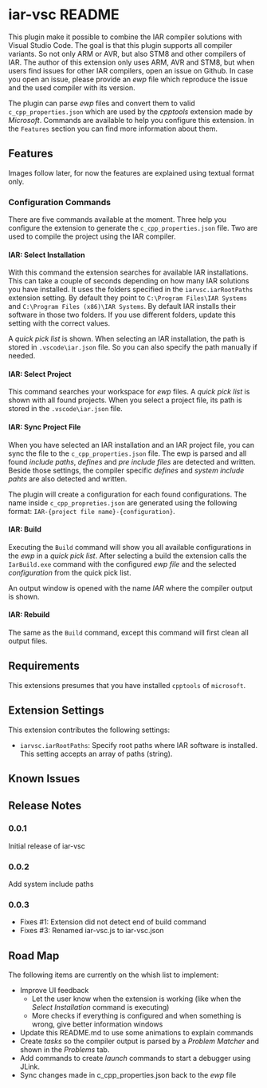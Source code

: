 # iar-vsc README

This plugin make it possible to combine the IAR compiler solutions with Visual Studio Code. The goal is that this plugin supports all compiler
variants. So not only ARM or AVR, but also STM8 and other compilers of IAR. The author of this extension only uses ARM, AVR and STM8, but when
users find issues for other IAR compilers, open an issue on Github. In case you open an issue, please provide an *ewp* file which reproduce the
issue and the used compiler with its version.

The plugin can parse *ewp* files and convert them to valid `c_cpp_properties.json` which are used by the *cpptools* extension made by *Microsoft*.
Commands are available to help you configure this extension. In the `Features` section you can find more information about them.

## Features

Images follow later, for now the features are explained using textual format only.

### Configuration Commands

There are five commands available at the moment. Three help you configure the extension to generate the `c_cpp_properties.json` file. Two are used
to compile the project using the IAR compiler.

#### IAR: Select Installation

With this command the extension searches for available IAR installations. This can take a couple of seconds depending on how many IAR solutions
you have installed. It uses the folders specified in the `iarvsc.iarRootPaths` extension setting. By default they point to
`C:\Program Files\IAR Systems` and `C:\Program Files (x86)\IAR Systems`. By default IAR installs their software in those two folders. If you use
different folders, update this setting with the correct values.

A *quick pick list* is shown. When selecting an IAR installation, the path is stored in `.vscode\iar.json` file. So you can also specify the path
manually if needed.

#### IAR: Select Project

This command searches your workspace for *ewp* files. A *quick pick list* is shown with all found projects. When you select a project file, its path
is stored in the `.vscode\iar.json` file.

#### IAR: Sync Project File

When you have selected an IAR installation and an IAR project file, you can sync the file to the `c_cpp_properties.json` file. The ewp is parsed and
all found *include paths*, *defines* and *pre include files* are detected and written. Beside those settings, the compiler specific *defines* and
*system include pahts* are also detected and written.

The plugin will create a configuration for each found configurations. The name inside `c_cpp_propreties.json` are generated using the following format:
`IAR-{project file name}-{configuration}`.

#### IAR: Build

Executing the `Build` command will show you all available configurations in the *ewp* in a *quick pick list*. After selecting a build the extension calls
the `IarBuild.exe` command with the configured *ewp file* and the selected *configuration* from the quick pick list.

An output window is opened with the name *IAR* where the compiler output is shown.

#### IAR: Rebuild

The same as the `Build` command, except this command will first clean all output files.

## Requirements

This extensions presumes that you have installed `cpptools` of `microsoft`.

## Extension Settings

This extension contributes the following settings:

* `iarvsc.iarRootPaths`: Specify root paths where IAR software is installed. This setting accepts an array of paths (string).

## Known Issues

## Release Notes

### 0.0.1

Initial release of iar-vsc

### 0.0.2

Add system include paths

### 0.0.3

* Fixes #1: Extension did not detect end of build command
* Fixes #3: Renamed iar-vsc.js to iar-vsc.json

## Road Map

The following items are currently on the whish list to implement:
* Improve UI feedback
    * Let the user know when the extension is working (like when the *Select Installation* command is executing)
    * More checks if everything is configured and when something is wrong, give better information windows
* Update this README.md to use some animations to explain commands
* Create *tasks* so the compiler output is parsed by a *Problem Matcher* and shown in the *Problems* tab.
* Add commands to create *launch* commands to start a debugger using JLink.
* Sync changes made in c_cpp_properties.json back to the *ewp* file
